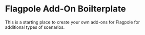# Flagpole Add-On Boilterplate

This is a starting place to create your own add-ons for Flagpole for additional types of scenarios.
